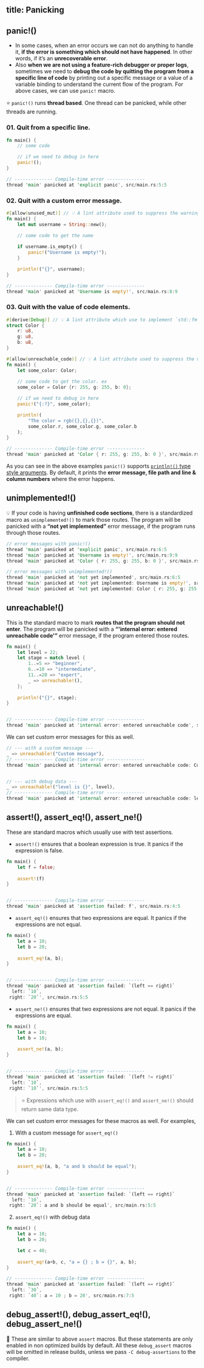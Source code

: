 title: Panicking
---

## panic!()

- In some cases, when an error occurs we can not do anything to handle it, **if the error is something which should not have happened**. In other words, if it’s an **unrecoverable error**.
- Also **when we are not using a feature-rich debugger or proper logs**, sometimes we need to **debug the code by quitting the program from a specific line of code** by printing out a specific message or a value of a variable binding to understand the current flow of the program.
For above cases, we can use `panic!` macro.

⭐ `panic!()` runs **thread based**. One thread can be panicked, while other threads are running.

### 01. Quit from a specific line.
```rust
fn main() {
    // some code

    // if we need to debug in here
    panic!();
}

// -------------- Compile-time error --------------
thread 'main' panicked at 'explicit panic', src/main.rs:5:5
```

### 02. Quit with a custom error message.
```rust
#[allow(unused_mut)] // 💡 A lint attribute used to suppress the warning; username variable does not need to be mutable
fn main() {
    let mut username = String::new();

    // some code to get the name
  
    if username.is_empty() {
        panic!("Username is empty!");
    }

    println!("{}", username);
}

// -------------- Compile-time error --------------
thread 'main' panicked at 'Username is empty!', src/main.rs:8:9
```

### 03. Quit with the value of code elements.
```rust
#[derive(Debug)] // 💡 A lint attribute which use to implement `std::fmt::Debug` to Color
struct Color {
    r: u8,
    g: u8,
    b: u8,
}

#[allow(unreachable_code)] // 💡 A lint attribute used to suppress the warning; unreachable statement
fn main() {
    let some_color: Color;
    
    // some code to get the color. ex
    some_color = Color {r: 255, g: 255, b: 0};

    // if we need to debug in here
    panic!("{:?}", some_color);

    println!(
        "The color = rgb({},{},{})",
        some_color.r, some_color.g, some_color.b
    );
}

// -------------- Compile-time error --------------
thread 'main' panicked at 'Color { r: 255, g: 255, b: 0 }', src/main.rs:16:5
```

As you can see in the above examples `panic!()` supports [`println!()` type style arguments](a3.hello_world.html#Usages-of-println). By default, it prints the **error message, file path and line & column numbers** where the error happens.

## unimplemented!()

💡 If your code is having **unfinished code sections**, there is a standardized macro as `unimplemented!()` to mark those routes. The program will be panicked with a **“not yet implemented”** error message, if the program runs through those routes.

```rust
// error messages with panic!()
thread 'main' panicked at 'explicit panic', src/main.rs:6:5
thread 'main' panicked at 'Username is empty!', src/main.rs:9:9
thread 'main' panicked at 'Color { r: 255, g: 255, b: 0 }', src/main.rs:17:5

// error messages with unimplemented!()
thread 'main' panicked at 'not yet implemented', src/main.rs:6:5
thread 'main' panicked at 'not yet implemented: Username is empty!', src/main.rs:9:9
thread 'main' panicked at 'not yet implemented: Color { r: 255, g: 255, b: 0 }', src/main.rs:17:5
```

## unreachable!()

This is the standard macro to mark **routes that the program should not enter**. The program will be panicked with a **“'internal error: entered unreachable code'”** error message, if the program entered those routes.

```rust
fn main() {
    let level = 22;
    let stage = match level {
        1..=5 => "beginner",
        6..=10 => "intermediate",
        11..=20 => "expert",
        _ => unreachable!(),
    };
    
    println!("{}", stage);
}


// -------------- Compile-time error --------------
thread 'main' panicked at 'internal error: entered unreachable code', src/main.rs:7:20
```

We can set custom error messages for this as well.

```rust
// --- with a custom message ---
_ => unreachable!("Custom message"),
// -------------- Compile-time error --------------
thread 'main' panicked at 'internal error: entered unreachable code: Custom message', src/main.rs:7:20


// --- with debug data ---
_ => unreachable!("level is {}", level),
// -------------- Compile-time error --------------
thread 'main' panicked at 'internal error: entered unreachable code: level is 22', src/main.rs:7:14
```

## assert!(), assert_eq!(), assert_ne!()

These are standard macros which usually use with test assertions.

- `assert!()` ensures that a boolean expression is true. It panics if the expression is false.

```rust
fn main() {
    let f = false;
    
    assert!(f)
}


// -------------- Compile-time error --------------
thread 'main' panicked at 'assertion failed: f', src/main.rs:4:5
```

- `assert_eq!()` ensures that two expressions are equal. It panics if the expressions are not equal.

```rust
fn main() {
    let a = 10;
    let b = 20;
    
    assert_eq!(a, b);
}


// -------------- Compile-time error --------------
thread 'main' panicked at 'assertion failed: `(left == right)`
  left: `10`,
 right: `20`', src/main.rs:5:5
```

- `assert_ne!()` ensures that two expressions are not equal. It panics if the expressions are equal.

```rust
fn main() {
    let a = 10;
    let b = 10;
    
    assert_ne!(a, b);
}


// -------------- Compile-time error --------------
thread 'main' panicked at 'assertion failed: `(left != right)`
  left: `10`,
 right: `10`', src/main.rs:5:5
```

> ⭐ Expressions which use with `assert_eq!()` and `assert_ne!()` should return same data type.

We can set custom error messages for these macros as well. For examples,

1. With a custom message for `assert_eq!()`

```rust
fn main() {
    let a = 10;
    let b = 20;
    
    assert_eq!(a, b, "a and b should be equal");
}


// -------------- Compile-time error --------------
thread 'main' panicked at 'assertion failed: `(left == right)`
  left: `10`,
 right: `20`: a and b should be equal', src/main.rs:5:5
```

2. `assert_eq!()` with debug data

```rust
fn main() {
    let a = 10;
    let b = 20;

    let c = 40;
    
    assert_eq!(a+b, c, "a = {} ; b = {}", a, b);
}

// -------------- Compile-time error --------------
thread 'main' panicked at 'assertion failed: `(left == right)`
  left: `30`,
 right: `40`: a = 10 ; b = 20', src/main.rs:7:5
```

## debug_assert!(), debug_assert_eq!(), debug_assert_ne!()

🔎 These are similar to above `assert` macros. But these statements are only enabled in non optimized builds by default. All these `debug_assert` macros will be omitted in release builds, unless we pass `-C debug-assertions` to the compiler.
